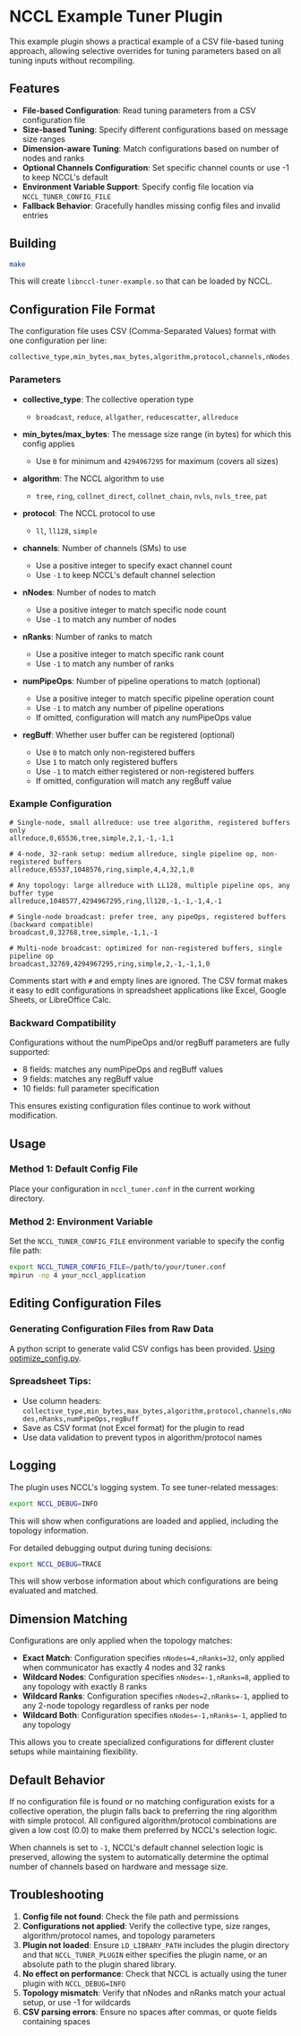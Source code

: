 # NCCL Example Tuner Plugin

This example plugin shows a practical example of a CSV file-based tuning approach, allowing selective overrides for tuning parameters based on all tuning inputs without recompiling.

## Features

- **File-based Configuration**: Read tuning parameters from a CSV configuration file
- **Size-based Tuning**: Specify different configurations based on message size ranges
- **Dimension-aware Tuning**: Match configurations based on number of nodes and ranks
- **Optional Channels Configuration**: Set specific channel counts or use -1 to keep NCCL's default
- **Environment Variable Support**: Specify config file location via `NCCL_TUNER_CONFIG_FILE`
- **Fallback Behavior**: Gracefully handles missing config files and invalid entries

## Building

```bash
make
```

This will create `libnccl-tuner-example.so` that can be loaded by NCCL.

## Configuration File Format

The configuration file uses CSV (Comma-Separated Values) format with one configuration per line:

```
collective_type,min_bytes,max_bytes,algorithm,protocol,channels,nNodes,nRanks,numPipeOps,regBuff
```

### Parameters

- **collective_type**: The collective operation type
  - `broadcast`, `reduce`, `allgather`, `reducescatter`, `allreduce`

- **min_bytes/max_bytes**: The message size range (in bytes) for which this config applies
  - Use `0` for minimum and `4294967295` for maximum (covers all sizes)

- **algorithm**: The NCCL algorithm to use
  - `tree`, `ring`, `collnet_direct`, `collnet_chain`, `nvls`, `nvls_tree`, `pat`

- **protocol**: The NCCL protocol to use
  - `ll`, `ll128`, `simple`

- **channels**: Number of channels (SMs) to use
  - Use a positive integer to specify exact channel count
  - Use `-1` to keep NCCL's default channel selection

- **nNodes**: Number of nodes to match
  - Use a positive integer to match specific node count
  - Use `-1` to match any number of nodes

- **nRanks**: Number of ranks to match
  - Use a positive integer to match specific rank count
  - Use `-1` to match any number of ranks

- **numPipeOps**: Number of pipeline operations to match (optional)
  - Use a positive integer to match specific pipeline operation count
  - Use `-1` to match any number of pipeline operations
  - If omitted, configuration will match any numPipeOps value

- **regBuff**: Whether user buffer can be registered (optional)
  - Use `0` to match only non-registered buffers
  - Use `1` to match only registered buffers
  - Use `-1` to match either registered or non-registered buffers
  - If omitted, configuration will match any regBuff value

### Example Configuration

```csv
# Single-node, small allreduce: use tree algorithm, registered buffers only
allreduce,0,65536,tree,simple,2,1,-1,-1,1

# 4-node, 32-rank setup: medium allreduce, single pipeline op, non-registered buffers
allreduce,65537,1048576,ring,simple,4,4,32,1,0

# Any topology: large allreduce with LL128, multiple pipeline ops, any buffer type
allreduce,1048577,4294967295,ring,ll128,-1,-1,-1,4,-1

# Single-node broadcast: prefer tree, any pipeOps, registered buffers (backward compatible)
broadcast,0,32768,tree,simple,-1,1,-1

# Multi-node broadcast: optimized for non-registered buffers, single pipeline op
broadcast,32769,4294967295,ring,simple,2,-1,-1,1,0
```

Comments start with `#` and empty lines are ignored. The CSV format makes it easy to edit configurations in spreadsheet applications like Excel, Google Sheets, or LibreOffice Calc.

### Backward Compatibility

Configurations without the numPipeOps and/or regBuff parameters are fully supported:
- 8 fields: matches any numPipeOps and regBuff values
- 9 fields: matches any regBuff value
- 10 fields: full parameter specification

This ensures existing configuration files continue to work without modification.

## Usage

### Method 1: Default Config File
Place your configuration in `nccl_tuner.conf` in the current working directory.

### Method 2: Environment Variable
Set the `NCCL_TUNER_CONFIG_FILE` environment variable to specify the config file path:

```bash
export NCCL_TUNER_CONFIG_FILE=/path/to/your/tuner.conf
mpirun -np 4 your_nccl_application
```

## Editing Configuration Files

### Generating Configuration Files from Raw Data

A python script to generate valid CSV configs has been provided. [Using optimize_config.py](scripts/README.md).

### Spreadsheet Tips:
- Use column headers: `collective_type,min_bytes,max_bytes,algorithm,protocol,channels,nNodes,nRanks,numPipeOps,regBuff`
- Save as CSV format (not Excel format) for the plugin to read
- Use data validation to prevent typos in algorithm/protocol names

## Logging

The plugin uses NCCL's logging system. To see tuner-related messages:

```bash
export NCCL_DEBUG=INFO
```

This will show when configurations are loaded and applied, including the topology information.

For detailed debugging output during tuning decisions:

```bash
export NCCL_DEBUG=TRACE
```

This will show verbose information about which configurations are being evaluated and matched.

## Dimension Matching

Configurations are only applied when the topology matches:

- **Exact Match**: Configuration specifies `nNodes=4,nRanks=32`, only applied when communicator has exactly 4 nodes and 32 ranks
- **Wildcard Nodes**: Configuration specifies `nNodes=-1,nRanks=8`, applied to any topology with exactly 8 ranks
- **Wildcard Ranks**: Configuration specifies `nNodes=2,nRanks=-1`, applied to any 2-node topology regardless of ranks per node
- **Wildcard Both**: Configuration specifies `nNodes=-1,nRanks=-1`, applied to any topology

This allows you to create specialized configurations for different cluster setups while maintaining flexibility.

## Default Behavior

If no configuration file is found or no matching configuration exists for a collective operation, the plugin falls back to preferring the ring algorithm with simple protocol. All configured algorithm/protocol combinations are given a low cost (0.0) to make them preferred by NCCL's selection logic.

When channels is set to `-1`, NCCL's default channel selection logic is preserved, allowing the system to automatically determine the optimal number of channels based on hardware and message size.

## Troubleshooting

1. **Config file not found**: Check the file path and permissions
2. **Configurations not applied**: Verify the collective type, size ranges, algorithm/protocol names, and topology parameters
3. **Plugin not loaded**: Ensure `LD_LIBRARY_PATH` includes the plugin directory and that `NCCL_TUNER_PLUGIN` either specifies the plugin name, or an absolute path to the plugin shared library.
4. **No effect on performance**: Check that NCCL is actually using the tuner plugin with `NCCL_DEBUG=INFO`
5. **Topology mismatch**: Verify that nNodes and nRanks match your actual setup, or use -1 for wildcards
6. **CSV parsing errors**: Ensure no spaces after commas, or quote fields containing spaces
